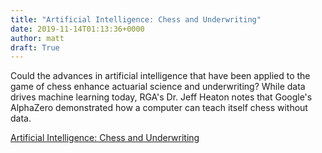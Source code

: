 ```yaml
---
title: "Artificial Intelligence: Chess and Underwriting"
date: 2019-11-14T01:13:36+0000
author: matt
draft: True
---
```

Could the advances in artificial intelligence that have been applied to the game of chess enhance actuarial science and underwriting? While data drives machine learning today, RGA's Dr. Jeff Heaton notes that Google's AlphaZero demonstrated how a computer can teach itself chess without data.
 

[ Artificial Intelligence: Chess and Underwriting ]( https://rgare.com/knowledge-center/media/videos/artificial-intelligence-chess-and-underwriting )
